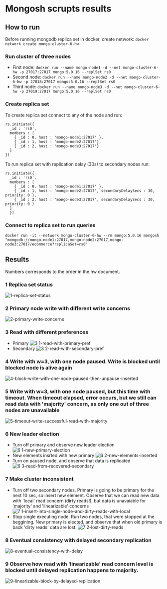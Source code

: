 # Mongosh scrupts results
## How to run
Before running mongodb replica set in docker, create network: ```docker network create mongo-cluster-6-hw``` 
### Run cluster of three nodes
 - First node: ```docker run --name mongo-node1 -d --net mongo-cluster-6-hw -p 27017:27017 mongo:5.0.16 --replSet rs0```
 - Second node: ```docker run --name mongo-node2 -d --net mongo-cluster-6-hw -p 27018:27017 mongo:5.0.16 --replSet rs0```
 - Third node: ```docker run --name mongo-node3 -d --net mongo-cluster-6-hw -p 27019:27017 mongo:5.0.16 --replSet rs0```
### Create replica set
To create replica set connect to any of the node and run:
```
rs.initiate({
  _id : 'rs0',
  members : [
    { _id : 0, host : 'mongo-node1:27017' },
    { _id : 1, host : 'mongo-node2:27017'},
    { _id : 2, host : 'mongo-node3:27017'}
  ]
})
```
To run replica set with replication delay (30s) to secondary nodes run:
```
rs.initiate({
  _id : 'rs0',
  members : [
    { _id : 0, host : 'mongo-node1:27017' },
    { _id : 1, host : 'mongo-node2:27017', secondaryDelaySecs : 30, priority: 0 },
    { _id : 2, host : 'mongo-node3:27017', secondaryDelaySecs : 30, priority: 0 }
  ]
  })
```
### Connect to replica set to run queries
```docker run -it --network mongo-cluster-6-hw --rm mongo:5.0.16 mongosh "mongodb://mongo-node1:27017,mongo-node2:27017,mongo-node3:27017/ecommerce?replicaSet=rs0"```

## Results
Numbers corresponds to the order in the hw document.
### 1 Replica set status
![1-replica-set-status](https://github.com/vovapabyr/distributed-databases-tests/assets/25819135/6716d6fe-e9aa-4261-a715-0dfd65bca86c)
### 2 Primary node write with different write concerns
![2-primary-write-concerns](https://github.com/vovapabyr/distributed-databases-tests/assets/25819135/d697fec0-714d-4135-8d75-1bfb11b4e94b)
### 3 Read with different preferences
 - Primary
![3 1-read-with-primary-pref](https://github.com/vovapabyr/distributed-databases-tests/assets/25819135/edf1aada-cbfe-4631-a0ea-4a781b585fad)
 - Secondary
![3 2-read-with-secondary-pref](https://github.com/vovapabyr/distributed-databases-tests/assets/25819135/9eb58acd-5e71-4b50-a26e-df98dca0c24e)
### 4 Write with w=3, with one node paused. Write is blocked until blocked node is alive again
![4-block-write-with-one-node-paused-then-unpause-inserted](https://github.com/vovapabyr/distributed-databases-tests/assets/25819135/05d9fd7d-d604-4879-bd3d-e1f817db1db3)
### 5 Write with w=3, with one node paused, but this time with timeout. When timeout elapsed, error occurs, but we still can read data with 'majority' concern, as only one out of three nodes are unavailable
![5-timeout-write-successful-read-with-majority](https://github.com/vovapabyr/distributed-databases-tests/assets/25819135/d889c4cf-b6c7-4ab2-86b4-3bd79e632573)
### 6 New leader election
 - Turn off primary and observe new leader election
![6 1-new-primary-election](https://github.com/vovapabyr/distributed-databases-tests/assets/25819135/ceada9d5-fda4-4d73-80f7-aa750608ba9a)
 - New elements insrted with new primary
![6 2-new-elements-inserted](https://github.com/vovapabyr/distributed-databases-tests/assets/25819135/e978110a-6be5-468b-b106-38e4e7365e35)
 - Turn on paused node, and observe that data is replicated
![6 3-read-from-recovered-secondary](https://github.com/vovapabyr/distributed-databases-tests/assets/25819135/22b30c43-f43c-4702-8197-a0c3836b922c)
### 7 Make cluster inconsistent
 - Turn off two secondary nodes. Primary is going to be primary for the next 10 sec, so insert new element. Observe that we can read new data with 'local' read concern (dirty reads!), but data is unavaiable for 'majority' and 'linearizable' concerns
 ![7 1-insert-into-single-node-and-dirty-reads-with-local](https://github.com/vovapabyr/distributed-databases-tests/assets/25819135/929d65ed-3e1b-46eb-a0d5-9a5f95831c47)
 - Stop single executing node. Run two nodes, that were stopped at the beggining. New primary is elected, and observe that when old primary is back 'dirty reads' data are lost.
![7 2-lost-dirty-reads](https://github.com/vovapabyr/distributed-databases-tests/assets/25819135/a99cd63f-ad87-4613-af27-d8b693f15e6a)
### 8 Eventual consistency with delayed secondary replication
![8-eventual-consistency-with-delay](https://github.com/vovapabyr/distributed-databases-tests/assets/25819135/a6659bc2-33c7-4473-8391-67f69b9ce8b0)
### 9 Observe how read with 'linearizable' read concern level is blocked until delayed replication happens to majority.
![9-linearizable-block-by-delayed-replication](https://github.com/vovapabyr/distributed-databases-tests/assets/25819135/bef5b7c1-19fa-483d-a0c3-219c5085b3e8)

  

